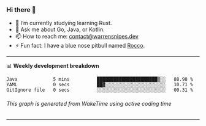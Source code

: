 ### Hi there 👋

- 🌱 I’m currently studying learning Rust.
- 💬 Ask me about Go, Java, or Kotlin.
- 📫 How to reach me: contact@warrensnipes.dev
- ⚡ Fun fact: I have a blue nose pitbull named [Rocco](https://i.imgur.com/iLsSCKu.jpg).

-------

📊 **Weekly development breakdown**
<!--START_SECTION:waka-->

```text
Java             5 mins          ██████████████████████▒░░   88.98 %
YAML             0 secs          ██▓░░░░░░░░░░░░░░░░░░░░░░   10.71 %
GitIgnore file   0 secs          ░░░░░░░░░░░░░░░░░░░░░░░░░   00.31 %
```

<!--END_SECTION:waka-->
###### *This graph is generated from WakeTime using active coding time*
-------
